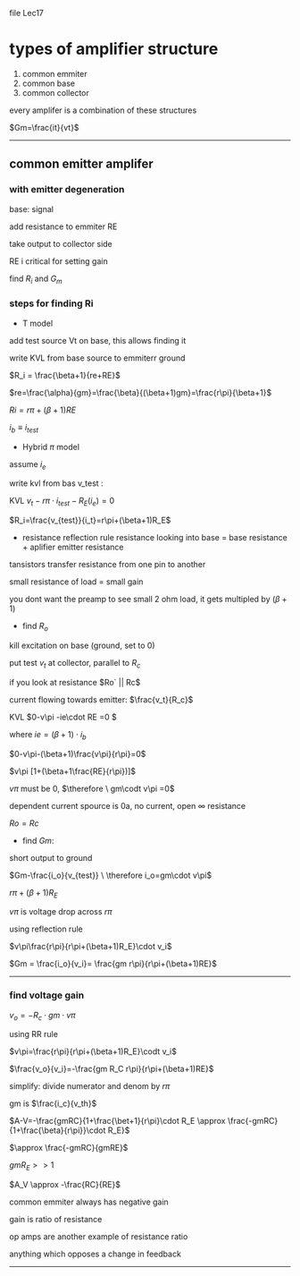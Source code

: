 file Lec17

# types of amplifier structure

1. common emmiter
2. common base
3. common collector

every amplifer is a combination of these structures

$Gm=\frac{it}{vt}$


---


## common emitter amplifer

### with emitter degeneration

base: signal

add resistance to emmiter RE

take output to collector side

RE i critical for setting gain

find $R_i$ and $G_m$

### steps for finding Ri

- T model

add test source Vt on base, this allows finding it

write KVL from base source to emmiterr ground

$R_i = \frac{\beta+1}{re+RE}$

$re=\frac{\alpha}{gm}=\frac{\beta}{(\beta+1)gm}=\frac{r\pi}{\beta+1}$

$Ri=r\pi +(\beta+1)RE$

$i_b \equiv i_{test}$

- Hybrid $\pi$ model

assume $i_e$ 

write kvl from bas v_test :

KVL $v_t - r\pi\cdot i_{test}-R_E(i_e)=0$

$R_i=\frac{v_{test}}{i_t}=r\pi+(\beta+1)R_E$

- resistance reflection rule
resistance looking into base = base resistance + aplifier emitter resistance

tansistors transfer resistance from one pin to another

small resistance of load = small gain

you dont want the preamp to see small 2 ohm load, it gets multipled by $(\beta+1)$


- find $R_o$ 

kill excitation on base (ground, set to 0)

put test $v_t$ at collector, parallel to $R_c$

if you look at resistance $Ro` || Rc$

current flowing towards emitter: $\frac{v_t}{R_c}$

KVL $0-v\pi -ie\cdot RE =0 $

where $ie = (\beta+1)\cdot i_b$

$0-v\pi-(\beta+1)\frac{v\pi}{r\pi}=0$

$v\pi [1+(\beta+1\frac{RE}{r\pi})]$

$v\pi$ must be 0, $\therefore \ gm\codt v\pi =0$

dependent current spource is 0a, no current, open $\infty$ resistance

$Ro=Rc$

- find $Gm$:

short output to ground

$Gm-\frac{i_o}{v_{test}} \ \therefore i_o=gm\cdot v\pi$

$r\pi+(\beta+1)R_E$


$v\pi$ is voltage drop across $r\pi$

using reflection rule

$v\pi\frac{r\pi}{r\pi+(\beta+1)R_E}\cdot v_i$

$Gm = \frac{i_o}{v_i}= \frac{gm r\pi}{r\pi+(\beta+1)RE}$


---

### find voltage gain

$v_o =-R_c\cdot gm\cdot v\pi$

using RR rule

$v\pi=\frac{r\pi}{r\pi+(\beta+1)R_E}\codt v_i$

$\frac{v_o}{v_i}=-\frac{gm R_C r\pi}{r\pi+(\beta+1)RE}$

simplify: divide numerator and denom by $r\pi$

gm is $\frac{i_c}{v_th}$

$A-V=-\frac{gmRC}{1+\frac{\bet+1}{r\pi}\cdot R_E \approx \frac{-gmRC}{1+\frac{\beta}{r\pi}}\cdot R_E}$

$\approx \frac{-gmRC}{gmRE}$

$gmR_E >> 1$


$A_V \approx -\frac{RC}{RE}$

common emmiter always has negative gain

gain is ratio of resistance

op amps are another example of resistance ratio

anything which opposes a change in feedback

---















